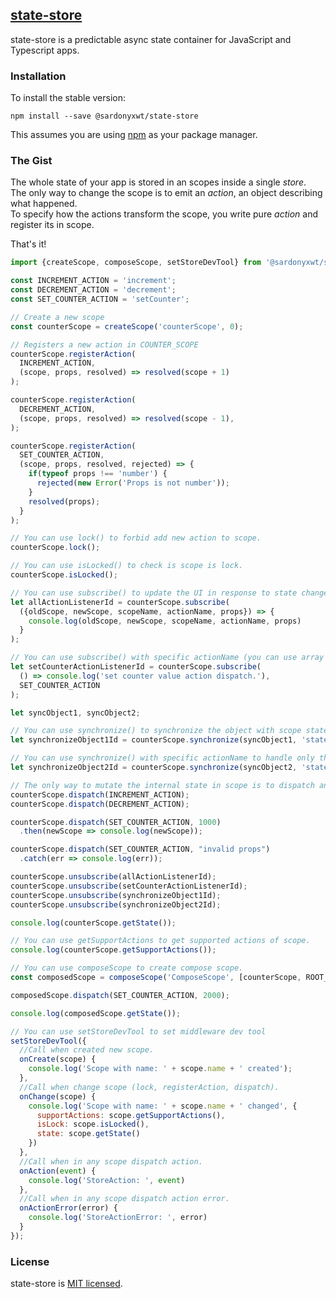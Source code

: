 ## [state-store](https://github.com/sardonyxwt/state-store) 

state-store is a predictable async state container for JavaScript and Typescript apps. 

### Installation

To install the stable version:

```
npm install --save @sardonyxwt/state-store
```

This assumes you are using [npm](https://www.npmjs.com/) as your package manager. 

### The Gist

The whole state of your app is stored in an scopes inside a single *store*.  
The only way to change the scope is to emit an *action*, an object describing what happened.  
To specify how the actions transform the scope, you write pure *action* and register its in scope.

That's it!

```js
import {createScope, composeScope, setStoreDevTool} from '@sardonyxwt/state-store';

const INCREMENT_ACTION = 'increment';
const DECREMENT_ACTION = 'decrement';
const SET_COUNTER_ACTION = 'setCounter';

// Create a new scope
const counterScope = createScope('counterScope', 0);

// Registers a new action in COUNTER_SCOPE
counterScope.registerAction(
  INCREMENT_ACTION,
  (scope, props, resolved) => resolved(scope + 1)
);

counterScope.registerAction(
  DECREMENT_ACTION,
  (scope, props, resolved) => resolved(scope - 1),
);

counterScope.registerAction(
  SET_COUNTER_ACTION,
  (scope, props, resolved, rejected) => {
    if(typeof props !== 'number') {
      rejected(new Error('Props is not number'));
    }
    resolved(props);
  }
);

// You can use lock() to forbid add new action to scope.
counterScope.lock();

// You can use isLocked() to check is scope is lock.
counterScope.isLocked();

// You can use subscribe() to update the UI in response to state changes.
let allActionListenerId = counterScope.subscribe(
  ({oldScope, newScope, scopeName, actionName, props}) => {
    console.log(oldScope, newScope, scopeName, actionName, props)
  }
);

// You can use subscribe() with specific actionName (you can use array of actions) to handle only this action.
let setCounterActionListenerId = counterScope.subscribe(
  () => console.log('set counter value action dispatch.'),
  SET_COUNTER_ACTION
);

let syncObject1, syncObject2;

// You can use synchronize() to synchronize the object with scope state.
let synchronizeObject1Id = counterScope.synchronize(syncObject1, 'state');

// You can use synchronize() with specific actionName to handle only this action.
let synchronizeObject2Id = counterScope.synchronize(syncObject2, 'state', INCREMENT_ACTION);

// The only way to mutate the internal state in scope is to dispatch an action.
counterScope.dispatch(INCREMENT_ACTION);
counterScope.dispatch(DECREMENT_ACTION);

counterScope.dispatch(SET_COUNTER_ACTION, 1000)
  .then(newScope => console.log(newScope));

counterScope.dispatch(SET_COUNTER_ACTION, "invalid props")
  .catch(err => console.log(err));

counterScope.unsubscribe(allActionListenerId);
counterScope.unsubscribe(setCounterActionListenerId);
counterScope.unsubscribe(synchronizeObject1Id);
counterScope.unsubscribe(synchronizeObject2Id);

console.log(counterScope.getState());

// You can use getSupportActions to get supported actions of scope.
console.log(counterScope.getSupportActions());

// You can use composeScope to create compose scope.
const composedScope = composeScope('ComposeScope', [counterScope, ROOT_SCOPE]);

composedScope.dispatch(SET_COUNTER_ACTION, 2000);

console.log(composedScope.getState());

// You can use setStoreDevTool to set middleware dev tool
setStoreDevTool({
  //Call when created new scope.
  onCreate(scope) {
    console.log('Scope with name: ' + scope.name + ' created');
  },
  //Call when change scope (lock, registerAction, dispatch).
  onChange(scope) {
    console.log('Scope with name: ' + scope.name + ' changed', {
      supportActions: scope.getSupportActions(),
      isLock: scope.isLocked(),
      state: scope.getState()
    })
  },
  //Call when in any scope dispatch action.
  onAction(event) {
    console.log('StoreAction: ', event)
  },
  //Call when in any scope dispatch action error.
  onActionError(error) {
    console.log('StoreActionError: ', error)
  }
});
```

### License

state-store is [MIT licensed](./LICENSE).
